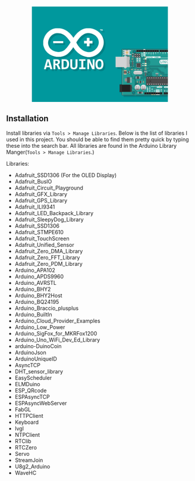 <p align="center">
  <img height="256" src="images/logo.jpeg">
</p>

## Installation
Install libraries via `Tools > Manage Libraries`. Below is the list of libraries I used in this project. You should be able to find them pretty quick by typing these into the search bar. All libraries are found in the Arduino Library Manger(`Tools > Manage Libraries`.)

Libraries:
* Adafruit_SSD1306 (For the OLED Display)
* Adafruit_BusIO
* Adafruit_Circuit_Playground
* Adafruit_GFX_Library
* Adafruit_GPS_Library
* Adafruit_ILI9341
* Adafruit_LED_Backpack_Library
* Adafruit_SleepyDog_Library
* Adafruit_SSD1306
* Adafruit_STMPE610
* Adafruit_TouchScreen
* Adafruit_Unified_Sensor
* Adafruit_Zero_DMA_Library
* Adafruit_Zero_FFT_Library
* Adafruit_Zero_PDM_Library
* Arduino_APA102
* Arduino_APDS9960
* Arduino_AVRSTL
* Arduino_BHY2
* Arduino_BHY2Host
* Arduino_BQ24195
* Arduino_Braccio_plusplus
* Arduino_BuiltIn
* Arduino_Cloud_Provider_Examples
* Arduino_Low_Power
* Arduino_SigFox_for_MKRFox1200
* Arduino_Uno_WiFi_Dev_Ed_Library
* arduino-DuinoCoin
* ArduinoJson
* ArduinoUniqueID
* AsyncTCP
* DHT_sensor_library
* EasyScheduler
* ELMDuino
* ESP_QRcode
* ESPAsyncTCP
* ESPAsyncWebServer
* FabGL
* HTTPClient
* Keyboard
* lvgl
* NTPClient
* RTClib
* RTCZero
* Servo
* StreamJoin
* U8g2_Arduino
* WaveHC
